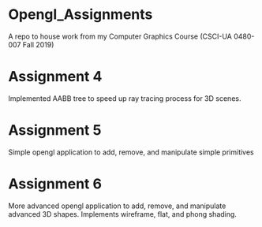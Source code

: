 # Opengl_Assignments
A repo to house work from my Computer Graphics Course (CSCI-UA 0480-007 Fall 2019)

# Assignment 4
Implemented AABB tree to speed up ray tracing process for 3D scenes.

# Assignment 5
Simple opengl application to add, remove, and manipulate simple primitives

# Assignment 6
More advanced opengl application to add, remove, and manipulate advanced 3D shapes. Implements wireframe, flat, and phong shading.
